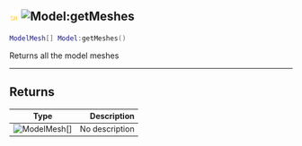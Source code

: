 ## ![shared](../../.gitbook/assets/shared.png) ![Model](./readme/model "mention"):getMeshes

```lua
ModelMesh[] Model:getMeshes()
```

Returns all the model meshes

------
## Returns

| Type   | Description |
| ------ | ----------: |
| ![ModelMesh[]](./readme/modelmesh[] "mention") | No description |

